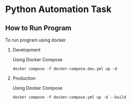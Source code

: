 # Python Automation Task

## How to Run Program


To run program using docker

1. Development

    Using Docker Compose

    ```
    docker compose -f docker-compose.dev.yml up -d
    ``` 

2. Production

    Using Docker Compose

    ```
    docker compose -f docker-compose.yml up -d --build
    ``` 